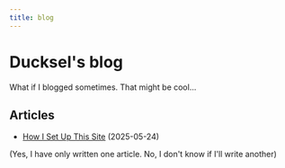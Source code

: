 ```yaml
---
title: blog
---
```


# Ducksel's blog

What if I blogged sometimes. That might be cool...

## Articles

- [How I Set Up This Site](/blog/how-i-set-up-this-site) (2025-05-24)


(Yes, I have only written one article. No, I don't know if I'll write another)
